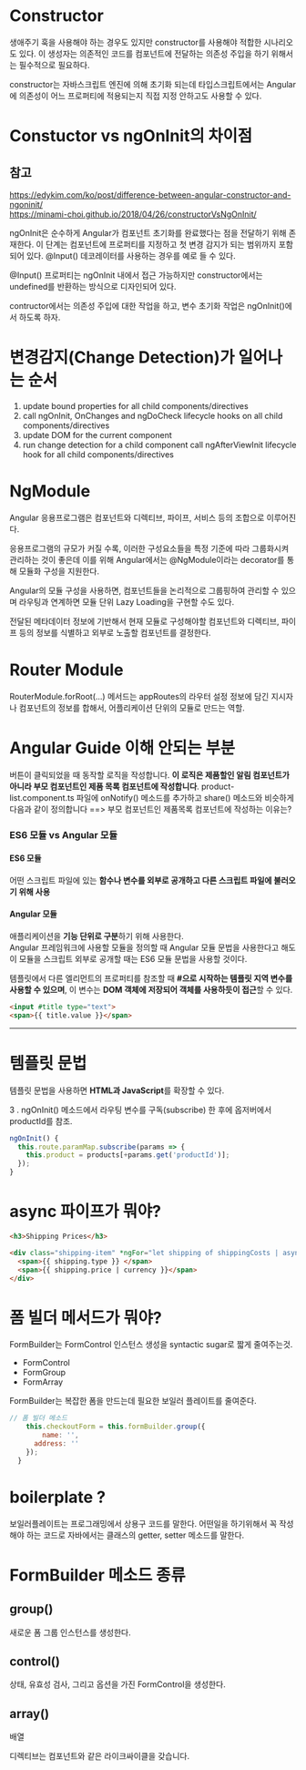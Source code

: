 # Constructor
생애주기 훅을 사용해야 하는 경우도 있지만 constructor를 사용해야 적합한 시나리오도 있다. 이 생성자는 의존적인 코드를 컴포넌트에 전달하는 의존성 주입을 하기 위해서는 필수적으로 필요하다.

constructor는 자바스크립트 엔진에 의해 초기화 되는데 타입스크립트에서는 Angular에 의존성이 어느 프로퍼티에 적용되는지 직접 지정 안하고도 사용할 수 있다.
# Constuctor vs ngOnInit의 차이점
## 참고
https://edykim.com/ko/post/difference-between-angular-constructor-and-ngoninit/   
https://minami-choi.github.io/2018/04/26/constructorVsNgOnInit/

ngOnInit은 순수하게 Angular가 컴포넌트 초기화를 완료했다는 점을 전달하기 위해 존재한다.
이 단계는 컴포넌트에 프로퍼티를 지정하고 첫 변경 감지가 되는 범위까지 포함되어 있다. @Input() 데코레이터를 사용하는 경우를 예로 들 수 있다.

@Input() 프로퍼티는 ngOnInit 내에서 접근 가능하지만 constructor에서는 undefined를 반환하는 방식으로 디자인되어 있다.

contructor에서는 의존성 주입에 대한 작업을 하고, 변수 초기화 작업은 ngOnInit()에서 하도록 하자.

# 변경감지(Change Detection)가 일어나는 순서
1. update bound properties for all child components/directives
2. call ngOnInit, OnChanges and ngDoCheck lifecycle hooks on all child components/directives
3. update DOM for the current component
4. run change detection for a child component call ngAfterViewInit lifecycle hook for all child components/directives


# NgModule
Angular 응용프로그램은 컴포넌트와 디렉티브, 파이프, 서비스 등의 조합으로 이루어진다.

응용프로그램의 규모가 커질 수록, 이러한 구성요소들을 특정 기준에 따라 그룹화시켜 관리하는 것이 좋은데 이를 위해 Angular에서는 @NgModule이라는 decorator를 통해 모듈화 구성을 지원한다.

Angular의 모듈 구성을 사용하면, 컴포넌트들을 논리적으로 그룹핑하여 관리할 수 있으며
라우팅과 연계하면 모듈 단위 Lazy Loading을 구현할 수도 있다.

전달된 메타데이터 정보에 기반해서 현재 모듈로 구성해야할 컴포넌트와 디렉티브, 파이프 등의 정보를 식별하고 외부로 노출할 컴포넌트를 결정한다.

# Router Module
RouterModule.forRoot(...) 메서드는 appRoutes의 라우터 설정 정보에 담긴 지시자나 컴포넌트의 정보를 합해서, 어플리케이션 단위의 모듈로 만드는 역할.



# Angular Guide 이해 안되는 부분
버튼이 클릭되었을 때 동작할 로직을 작성합니다. **이 로직은 제품할인 알림 컴포넌트가 아니라 부모 컴포넌트인 제품 목록 컴포넌트에 작성합니다**. product-list.component.ts 파일에 onNotify() 메소드를 추가하고 share() 메소드와 비슷하게 다음과 같이 정의합니다
==> 부모 컴포넌트인 제품목록 컴포넌트에 작성하는 이유는?


### ES6 모듈 vs Angular 모듈
#### ES6 모듈  
어떤 스크립트 파일에 있는 **함수나 변수를 외부로 공개하고 다른 스크립트 파일에 불러오기 위해 사용**
#### Angular 모듈 
애플리케이션을 **기능 단위로 구분**하기 위해 사용한다.   
Angular 프레임워크에 사용할 모듈을 정의할 때 Angular 모듈 문법을 사용한다고 해도 이 모듈을 스크립트 외부로 공개할 때는 ES6 모듈 문법을 사용할 것이다.

템플릿에서 다른 엘리먼트의 프로퍼티를 참조할 때 **#으로 시작하는 템플릿 지역 변수를 사용할 수 있으며**, 이 변수는 **DOM 객체에 저장되어 객체를 사용하듯이 접근**할 수 있다.
```html
<input #title type="text">
<span>{{ title.value }}</span>
```

---

# 템플릿 문법
템플릿 문법을 사용하면 **HTML과 JavaScript**를 확장할 수 있다.


3 . ngOnInit() 메소드에서 라우팅 변수를 구독(subscribe) 한 후에 옵저버에서 productId를 참조.
```js
ngOnInit() {
  this.route.paramMap.subscribe(params => {
    this.product = products[+params.get('productId')];
  });
}
```

# async 파이프가 뭐야?
```html
<h3>Shipping Prices</h3>

<div class="shipping-item" *ngFor="let shipping of shippingCosts | async">
  <span>{{ shipping.type }} </span>
  <span>{{ shipping.price | currency }}</span>
</div>
```

# 폼 빌더 메서드가 뭐야?
FormBuilder는 FormControl 인스턴스 생성을 syntactic sugar로 짧게 줄여주는것.
- FormControl
- FormGroup
- FormArray
  
FormBuilder는 복잡한 폼을 만드는데 필요한 보일러 플레이트를 줄여준다.

```js
// 폼 빌더 메소드 
    this.checkoutForm = this.formBuilder.group({
        name: '',
      address: ''
    });
  }
```
# boilerplate ?
보일러플레이트는 프로그래밍에서 상용구 코드를 말한다. 어떤일을 하기위해서 꼭 작성해야 하는 코드로 자바에서는 클래스의 getter, setter 메소드를 말한다.

# FormBuilder 메소드 종류
## group()
새로운 폼 그룹 인스턴스를 생성한다.

## control()
상태, 유효성 검사, 그리고 옵션을 가진 FormControl을 생성한다.

## array()
배열


디렉티브는 컴포넌트와 같은 라이크싸이클을 갖습니다.